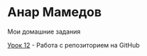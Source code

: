 

# Анар Мамедов
Мои домашние задания


[Урок 12](https://anarmamed.github.io/lesson_12/index.html) - Работа с репозиторием на GitHub
